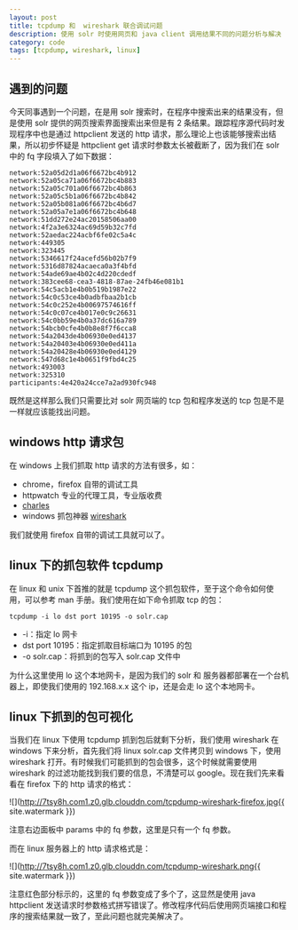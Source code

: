 ```yaml
---
layout: post
title: tcpdump 和  wireshark 联合调试问题
description: 使用 solr 时使用网页和 java client 调用结果不同的问题分析与解决
category: code
tags: [tcpdump, wireshark, linux]
---
```

## 遇到的问题
今天同事遇到一个问题，在是用 solr 搜索时，在程序中搜索出来的结果没有，但是使用 solr 提供的网页搜索界面搜索出来但是有 2 条结果。跟踪程序源代码时发现程序中也是通过 httpclient 发送的 http 请求，那么理论上也该能够搜索出结果，所以初步怀疑是 httpclient get 请求时参数太长被截断了，因为我们在 solr 中的 fq 字段填入了如下数据：

```shell
network:52a05d2d1a06f6672bc4b912
network:52a05ca71a06f6672bc4b883
network:52a05c701a06f6672bc4b863
network:52a05c5b1a06f6672bc4b842
network:52a05b081a06f6672bc4b6d7
network:52a05a7e1a06f6672bc4b648
network:51dd272e24ac20158506aa00
network:4f2a3e6324ac69d59b32c7fd
network:52aedac224acbf6fe02c5a4c
network:449305
network:323445
network:5346617f24acefd56b02b7f9
network:5316d87824acaeca0a3f4bfd
network:54ade69ae4b02c4d220cdedf
network:383cee68-cea3-4818-87ae-24fb46e081b1
network:54c5acb1e4b0b519b1987e22
network:54c0c53ce4b0adbfbaa2b1cb
network:54c0c252e4b00697574616ff
network:54c0c07ce4b017e0c9c26631
network:54c0bb59e4b0a37dc616a789
network:54bcb0cfe4b0b8e8f7f6cca8
network:54a2043de4b06930e0ed4137
network:54a20403e4b06930e0ed411a
network:54a20428e4b06930e0ed4129
network:547d68c1e4b0651f9fbd4c25
network:493003
network:325310
participants:4e420a24cce7a2ad930fc948
```

既然是这样那么我们只需要比对 solr 网页端的  tcp 包和程序发送的 tcp 包是不是一样就应该能找出问题。

## windows http 请求包
在 windows 上我们抓取 http 请求的方法有很多，如：

- chrome，firefox 自带的调试工具
- httpwatch 专业的代理工具，专业版收费
- [charles](http://www.charlesproxy.com/)
- windows 抓包神器 [wireshark](https://www.wireshark.org/download.html)

我们就使用 firefox 自带的调试工具就可以了。

## linux 下的抓包软件 tcpdump
在 linux 和 unix 下首推的就是 tcpdump 这个抓包软件，至于这个命令如何使用，可以参考 man 手册。我们使用在如下命令抓取 tcp 的包：

```shell
tcpdump -i lo dst port 10195 -o solr.cap
```

- -i：指定 lo 网卡
- dst port 10195：指定抓取目标端口为 10195 的包
- -o solr.cap：将抓到的包写入 solr.cap 文件中

为什么这里使用 lo 这个本地网卡，是因为我们的 solr 和 服务器都部署在一个台机器上，即使我们使用的 192.168.x.x 这个 ip，还是会走 lo 这个本地网卡。

## linux 下抓到的包可视化
当我们在 linux 下使用 tcpdump 抓到包后就剩下分析，我们使用 wireshark 在 windows 下来分析，首先我们将 linux solr.cap 文件拷贝到 windows 下，使用 wireshark 打开。有时候我们可能抓到的包会很多，这个时候就需要使用 wireshark 的过滤功能找到我们要的信息，不清楚可以 google。现在我们先来看看在 firefox 下的 http 请求的格式：

![](http://7tsy8h.com1.z0.glb.clouddn.com/tcpdump-wireshark-firefox.jpg{{ site.watermark }})

注意右边面板中 params 中的 fq 参数，这里是只有一个  fq 参数。

而在 linux 服务器上的 http 请求格式是：

![](http://7tsy8h.com1.z0.glb.clouddn.com/tcpdump-wireshark.png{{ site.watermark }})

注意红色部分标示的，这里的 fq 参数变成了多个了，这显然是使用 java httpclient 发送请求时参数格式拼写错误了。修改程序代码后使用网页端接口和程序的搜索结果就一致了，至此问题也就完美解决了。


[-10]:    http://hushi55.github.io/  "-10"
